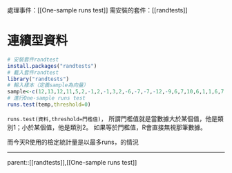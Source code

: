 處理事件：[[One-sample runs test]]
需安裝的套件：[[randtests]]

# 連續型資料
``` R
# 安裝套件randtest
install.packages("randtests")
# 載入套件randtest
library("randtests")
# 輸入樣本（定義sample為向量）
sample<-c(12,13,12,11,5,2,-1,2,-1,3,2,-6,-7,-7,-12,-9,6,7,10,6,1,1,6,7,-2,-6,-6,-5,-2,-1)
# 進行One-sample runs test
runs.test(temp,threshold=0)
```

`runs.test(資料,threshold=門檻值)`，
所謂門檻值就是當數據大於某個值，他是類別1；小於某個值，他是類別2。
如果等於門檻值，R會直接無視那筆數據。



而今天R使用的檢定統計量是以最多runs，的情況
- - -
parent::[[randtests]],[[One-sample runs test]]
